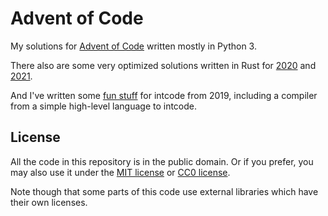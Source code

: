 # Advent of Code

My solutions for [Advent of Code](http://adventofcode.com) written mostly in Python 3.

There also are some very optimized solutions written in Rust for [2020](2020/optimized) and [2021](2021/optimized).

And I've written some [fun stuff](https://github.com/benediktwerner/intcode) for intcode from 2019, including a compiler from a simple high-level language to intcode.

## License

All the code in this repository is in the public domain. Or if you prefer, you may also use it under the [MIT license](LICENSE-MIT) or [CC0 license](LICENSE-CC0).

Note though that some parts of this code use external libraries which have their own licenses.
